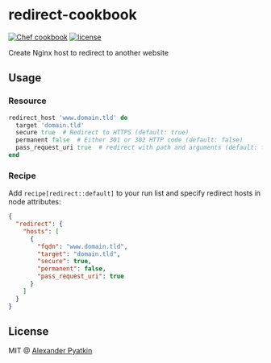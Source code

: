 # redirect-cookbook
[![Chef cookbook](https://img.shields.io/cookbook/v/redirect.svg?style=flat-square)]()
[![license](https://img.shields.io/github/license/aspyatkin/redirect-cookbook.svg?style=flat-square)]()

Create Nginx host to redirect to another website

## Usage

### Resource

```ruby
redirect_host 'www.domain.tld' do
  target 'domain.tld'
  secure true  # Redirect to HTTPS (default: true)
  permanent false  # Either 301 or 302 HTTP code (default: false)
  pass_request_uri true  # redirect with path and arguments (default: false)
end
```

### Recipe
Add `recipe[redirect::default]` to your run list and specify redirect hosts in node attributes:

```json
{
  "redirect": {
    "hosts": [
      {
        "fqdn": "www.domain.tld",
        "target": "domain.tld",
        "secure": true,
        "permanent": false,
        "pass_request_uri": true
      }
    ]
  }
}
```

## License
MIT @ [Alexander Pyatkin](https://github.com/aspyatkin)
